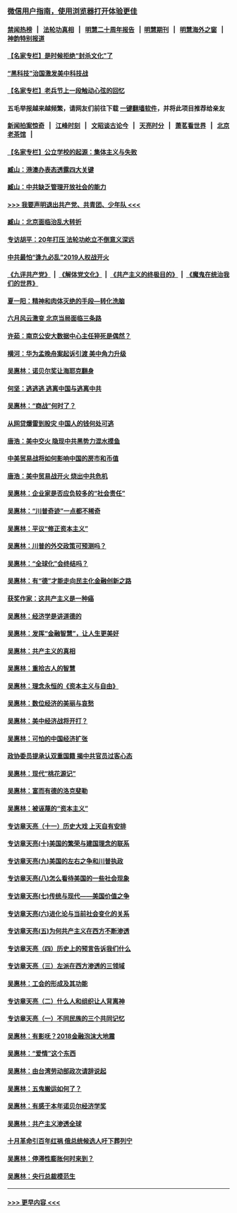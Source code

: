 ### [微信用户指南，使用浏览器打开体验更佳](https://github.com/gfw-breaker/banned-news1/blob/master/indexes/wechat-guide.md?t=0)
#### [禁闻热榜](热点新闻.md?t=0)  &nbsp;&nbsp;|&nbsp;&nbsp; [法轮功真相](https://github.com/gfw-breaker/truth/blob/master/README.md?t=0) &nbsp;&nbsp;|&nbsp;&nbsp; [明慧二十周年报告](https://github.com/gfw-breaker/mh-reports/blob/master/README.md?t=0) &nbsp;&nbsp;|&nbsp;&nbsp;[明慧期刊](https://github.com/gfw-breaker/mh-qikan) &nbsp;&nbsp;|&nbsp;&nbsp; [明慧海外之窗](https://github.com/gfw-breaker/mh-news/blob/master/README.md?t=0) &nbsp;&nbsp;|&nbsp;&nbsp; [神韵特别报道](https://github.com/gfw-breaker/mh-news/blob/master/shenyun.md?t=0)
#### [【名家专栏】是时候拒绝“封杀文化”了](../pages/nsc423/n11814093.md?t=02100733) 
#### [“黑科技”治国激发美中科技战](../pages/nsc423/n11638056.md?t=02100733) 
#### [【名家专栏】老兵节上一段触动心弦的回忆](../pages/nsc423/n11646016.md?t=02100733) 
#### 五毛举报越来越频繁，请网友们前往下载 [一键翻墙软件](https://github.com/gfw-breaker/ssr-accounts)，并将此项目推荐给亲友
#### [新闻拍案惊奇](https://github.com/gfw-breaker/banned-news1/blob/master/pages/link4.md) &nbsp;&nbsp;|&nbsp;&nbsp; [江峰时刻](https://github.com/gfw-breaker/banned-news1/blob/master/pages/link4.md) &nbsp;&nbsp;|&nbsp;&nbsp; [文昭谈古论今](https://github.com/gfw-breaker/banned-news1/blob/master/pages/link4.md) &nbsp;&nbsp;|&nbsp;&nbsp; [天亮时分](https://github.com/gfw-breaker/banned-news1/blob/master/pages/link4.md) &nbsp;&nbsp;|&nbsp;&nbsp; [萧茗看世界](https://github.com/gfw-breaker/banned-news1/blob/master/pages/link4.md) &nbsp;&nbsp;|&nbsp;&nbsp; [北京老茶馆](https://github.com/gfw-breaker/banned-news1/blob/master/pages/link4.md) &nbsp;&nbsp;|&nbsp;&nbsp; 
#### [【名家专栏】公立学校的起源：集体主义与失败](../pages/nsc423/n11601833.md?t=02100733) 
#### [臧山：港澳办表态透露四大关键](../pages/nsc423/n11421628.md?t=02100733) 
#### [臧山：中共缺乏管理开放社会的能力](../pages/nsc423/n11407457.md?t=02100733) 
#### [>>> 我要声明退出共产党、共青团、少年队 <<<](https://github.com/begood0513/goodnews/blob/master/quit/letter.md) 
#### [臧山：北京面临治乱大转折](../pages/nsc423/n11406895.md?t=02100733) 
#### [专访胡平：20年打压 法轮功屹立不倒意义深远](../pages/nsc423/n11398800.md?t=02100733) 
#### [中共最怕“逢九必乱”2019人权战开火](../pages/nsc423/n11385248.md?t=02100733) 
#### [《九评共产党》](https://github.com/begood0513/9ping.md/blob/master/README.md) &nbsp;|&nbsp; [《解体党文化》](../../../../jtdwh.md/blob/master/README.md)  &nbsp;|&nbsp; [《共产主义的终极目的》](../../../../gczydzjmd.md/blob/master/README.md) &nbsp;|&nbsp; [《魔鬼在统治我们的世界》](../../../../mgztzwmdsj.md/blob/master/README.md) 
#### [夏一阳：精神和肉体灭绝的手段—转化洗脑](../pages/nsc423/n11368250.md?t=02100733) 
#### [六月风云激变 北京当局面临三条路](../pages/nsc423/n11313668.md?t=02100733) 
#### [许茹：南京公安大数据中心主任猝死是偶然？](../pages/nsc423/n11064744.md?t=02100733) 
#### [横河：华为孟晚舟案起诉引渡 美中角力升级](../pages/nsc423/n11027230.md?t=02100733) 
#### [吴惠林：诺贝尔奖让海耶克翻身](../pages/nsc423/n10890049.md?t=02100733) 
#### [何坚：逃逃逃 逃离中国与逃离中共](../pages/nsc423/n10592891.md?t=02100733) 
#### [吴惠林：“商战”何时了？](../pages/nsc423/n10573558.md?t=02100733) 
#### [从网贷爆雷到股灾 中国人的钱何处可逃](../pages/nsc423/n10572800.md?t=02100733) 
#### [唐浩：美中交火 隐现中共黑势力混水摸鱼](../pages/nsc423/n10544040.md?t=02100733) 
#### [中美贸易战将如何影响中国的房市和币值](../pages/nsc423/n10543697.md?t=02100733) 
#### [唐浩：美中贸易战开火 烧出中共危机](../pages/nsc423/n10540126.md?t=02100733) 
#### [吴惠林：企业家是否应负较多的“社会责任”](../pages/nsc423/n10535022.md?t=02100733) 
#### [吴惠林：“川普奇迹”一点都不稀奇](../pages/nsc423/n10512808.md?t=02100733) 
#### [吴惠林：平议“修正资本主义”](../pages/nsc423/n10495724.md?t=02100733) 
#### [吴惠林：川普的外交政策可预测吗？](../pages/nsc423/n10462387.md?t=02100733) 
#### [吴惠林：“全球化”会终结吗？](../pages/nsc423/n10452838.md?t=02100733) 
#### [吴惠林：有“德”才能走向民主化金融创新之路](../pages/nsc423/n10432292.md?t=02100733) 
#### [获奖作家：这共产主义是一种癌](../pages/nsc423/n10431541.md?t=02100733) 
#### [吴惠林：经济学是讲道德的](../pages/nsc423/n10398014.md?t=02100733) 
#### [吴惠林：发挥“金融智慧”，让人生更美好](../pages/nsc423/n10375019.md?t=02100733) 
#### [吴惠林：共产主义的真相](../pages/nsc423/n10351394.md?t=02100733) 
#### [吴惠林：重拾古人的智慧](../pages/nsc423/n10337691.md?t=02100733) 
#### [吴惠林：理念永恒的《资本主义与自由》](../pages/nsc423/n10316274.md?t=02100733) 
#### [吴惠林：数位经济的美丽与哀愁](../pages/nsc423/n10292946.md?t=02100733) 
#### [吴惠林：美中经济战将开打？](../pages/nsc423/n10258825.md?t=02100733) 
#### [吴惠林：可怕的中国经济扩张](../pages/nsc423/n10219147.md?t=02100733) 
#### [政协委员提承认双重国籍 揭中共官员过客心态](../pages/nsc423/n10208809.md?t=02100733) 
#### [吴惠林：现代“桃花源记”](../pages/nsc423/n10185234.md?t=02100733) 
#### [吴惠林：富而有德的洛克斐勒](../pages/nsc423/n10142264.md?t=02100733) 
#### [吴惠林：被诬蔑的“资本主义”](../pages/nsc423/n10124816.md?t=02100733) 
#### [专访章天亮（十一）历史大戏 上天自有安排](../pages/nsc423/n10094905.md?t=02100733) 
#### [专访章天亮(十)美国的繁荣与建国理念的联系](../pages/nsc423/n10094899.md?t=02100733) 
#### [专访章天亮(九)美国的左右之争和川普执政](../pages/nsc423/n10094889.md?t=02100733) 
#### [专访章天亮(八)怎么看待美国的一些社会现象](../pages/nsc423/n10094857.md?t=02100733) 
#### [专访章天亮(七)传统与现代——美国价值之争](../pages/nsc423/n10093140.md?t=02100733) 
#### [专访章天亮(六)进化论与当前社会变化的关系](../pages/nsc423/n10092036.md?t=02100733) 
#### [专访章天亮(五)为何共产主义在西方不断渗透](../pages/nsc423/n10083620.md?t=02100733) 
#### [专访章天亮（四）历史上的预言告诉我们什么](../pages/nsc423/n10083606.md?t=02100733) 
#### [专访章天亮（三）左派在西方渗透的三领域](../pages/nsc423/n10081115.md?t=02100733) 
#### [吴惠林：工会的形成及其功能](../pages/nsc423/n10080633.md?t=02100733) 
#### [专访章天亮（二）什么人和组织让人背离神](../pages/nsc423/n10076637.md?t=02100733) 
#### [专访章天亮（一）不同民族的三个共同记忆](../pages/nsc423/n10074188.md?t=02100733) 
#### [吴惠林：有影呒？2018金融泡沫大地震](../pages/nsc423/n10040534.md?t=02100733) 
#### [吴惠林：“爱情”这个东西](../pages/nsc423/n10019423.md?t=02100733) 
#### [吴惠林：由台湾劳动部政次请辞说起](../pages/nsc423/n9979679.md?t=02100733) 
#### [吴惠林：五鬼搬运如何了？](../pages/nsc423/n9925338.md?t=02100733) 
#### [吴惠林：有感于本年诺贝尔经济学奖](../pages/nsc423/n9871883.md?t=02100733) 
#### [吴惠林：共产主义渗透全球](../pages/nsc423/n9812748.md?t=02100733) 
#### [十月革命引百年红祸 俄总统候选人吁下葬列宁](../pages/nsc423/n9810182.md?t=02100733) 
#### [吴惠林：停滞性膨胀何时来到？](../pages/nsc423/n9764136.md?t=02100733) 
#### [吴惠林：央行总裁模范生](../pages/nsc423/n9728134.md?t=02100733) 

----
#### [ >>> 更早内容 <<< ](../indexes/nsc423-earlier.md)

